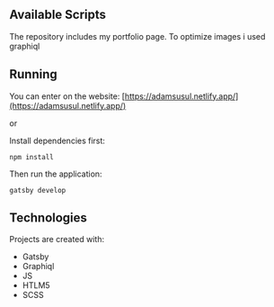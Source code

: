 ## Available Scripts

The repository includes my portfolio page. To optimize images i used graphiql

## Running

You can enter on the website: [https://adamsusul.netlify.app/](https://adamsusul.netlify.app/)

or

Install dependencies first:

```shell script
npm install
```

Then run the application:

```shell script
gatsby develop
```

## Technologies

Projects are created with:

- Gatsby
- Graphiql
- JS
- HTLM5
- SCSS
